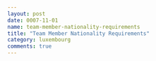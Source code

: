 ```yaml
---
layout: post
date: 0007-11-01
name: team-member-nationality-requirements
title: "Team Member Nationality Requirements"
category: luxembourg
comments: true
---
```




